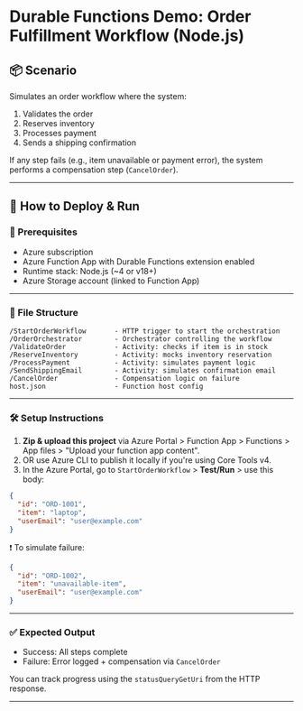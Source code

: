 # Durable Functions Demo: Order Fulfillment Workflow (Node.js)

## 📦 Scenario
Simulates an order workflow where the system:

1. Validates the order
2. Reserves inventory
3. Processes payment
4. Sends a shipping confirmation

If any step fails (e.g., item unavailable or payment error), the system performs a compensation step (`CancelOrder`).

---

## 🚀 How to Deploy & Run

### 🧱 Prerequisites
- Azure subscription
- Azure Function App with Durable Functions extension enabled
- Runtime stack: Node.js (~4 or v18+)
- Azure Storage account (linked to Function App)

---

### 📂 File Structure

```
/StartOrderWorkflow       - HTTP trigger to start the orchestration
/OrderOrchestrator        - Orchestrator controlling the workflow
/ValidateOrder            - Activity: checks if item is in stock
/ReserveInventory         - Activity: mocks inventory reservation
/ProcessPayment           - Activity: simulates payment logic
/SendShippingEmail        - Activity: simulates confirmation email
/CancelOrder              - Compensation logic on failure
host.json                 - Function host config
```

---

### 🛠️ Setup Instructions

1. **Zip & upload this project** via Azure Portal > Function App > Functions > App files > "Upload your function app content".
2. OR use Azure CLI to publish it locally if you're using Core Tools v4.
3. In the Azure Portal, go to `StartOrderWorkflow` > **Test/Run** > use this body:

```json
{
  "id": "ORD-1001",
  "item": "laptop",
  "userEmail": "user@example.com"
}
```

❗ To simulate failure:
```json
{
  "id": "ORD-1002",
  "item": "unavailable-item",
  "userEmail": "user@example.com"
}
```

---

### ✅ Expected Output

- Success: All steps complete
- Failure: Error logged + compensation via `CancelOrder`

You can track progress using the `statusQueryGetUri` from the HTTP response.

---
